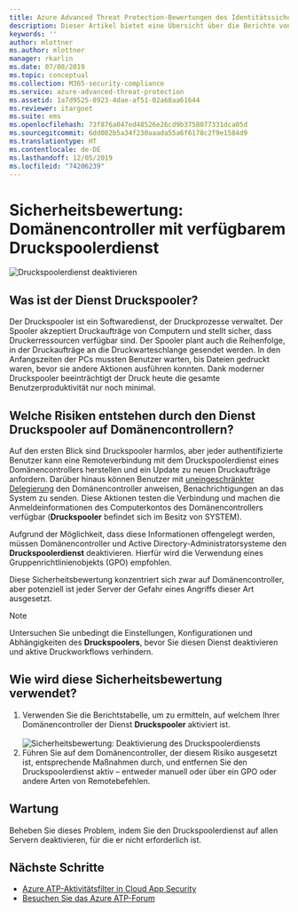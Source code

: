 ```yaml
---
title: Azure Advanced Threat Protection-Bewertungen des Identitätssicherheitsstatus des Druckspoolers | Microsoft-Dokumentation
description: Dieser Artikel bietet eine Übersicht über die Berichte von Azure ATP zur Bewertung des Identitätssicherheitsstatus des Druckspoolers.
keywords: ''
author: mlottner
ms.author: mlottner
manager: rkarlin
ms.date: 07/08/2019
ms.topic: conceptual
ms.collection: M365-security-compliance
ms.service: azure-advanced-threat-protection
ms.assetid: 1a7d9525-8923-4dae-af51-02a68aa61644
ms.reviewer: itargoet
ms.suite: ems
ms.openlocfilehash: 73f876a047ed48526e26cd9b3758077331dca05d
ms.sourcegitcommit: 6dd002b5a34f230aaada55a6f6178c2f9e1584d9
ms.translationtype: HT
ms.contentlocale: de-DE
ms.lasthandoff: 12/05/2019
ms.locfileid: "74206239"
---
```

# <a name="security-assessment-domain-controllers-with-print-spooler-service-available"></a>Sicherheitsbewertung: Domänencontroller mit verfügbarem Druckspoolerdienst 

![Druckspoolerdienst deaktivieren](media/atp-cas-isp-print-spooler-1.png)
 
## <a name="what-is-the-print-spooler-service"></a>Was ist der Dienst **Druckspooler**? 

Der Druckspooler ist ein Softwaredienst, der Druckprozesse verwaltet. Der Spooler akzeptiert Druckaufträge von Computern und stellt sicher, dass Druckerressourcen verfügbar sind. Der Spooler plant auch die Reihenfolge, in der Druckaufträge an die Druckwarteschlange gesendet werden. In den Anfangszeiten der PCs mussten Benutzer warten, bis Dateien gedruckt waren, bevor sie andere Aktionen ausführen konnten. Dank moderner Druckspooler beeinträchtigt der Druck heute die gesamte Benutzerproduktivität nur noch minimal.

## <a name="what-risks-does-the-print-spooler-service-on-domain-controllers-introduce"></a>Welche Risiken entstehen durch den Dienst **Druckspooler** auf Domänencontrollern? 

Auf den ersten Blick sind Druckspooler harmlos, aber jeder authentifizierte Benutzer kann eine Remoteverbindung mit dem Druckspoolerdienst eines Domänencontrollers herstellen und ein Update zu neuen Druckaufträge anfordern. Darüber hinaus können Benutzer mit [uneingeschränkter Delegierung](atp-cas-isp-unconstrained-kerberos.md) den Domänencontroller anweisen, Benachrichtigungen an das System zu senden. Diese Aktionen testen die Verbindung und machen die Anmeldeinformationen des Computerkontos des Domänencontrollers verfügbar (**Druckspooler** befindet sich im Besitz von SYSTEM). 

Aufgrund der Möglichkeit, dass diese Informationen offengelegt werden, müssen Domänencontroller und Active Directory-Administratorsysteme den **Druckspoolerdienst** deaktivieren. Hierfür wird die Verwendung eines Gruppenrichtlinienobjekts (GPO) empfohlen. 

Diese Sicherheitsbewertung konzentriert sich zwar auf Domänencontroller, aber potenziell ist jeder Server der Gefahr eines Angriffs dieser Art ausgesetzt.

   > [!NOTE]
   > Untersuchen Sie unbedingt die Einstellungen, Konfigurationen und Abhängigkeiten des **Druckspoolers**, bevor Sie diesen Dienst deaktivieren und aktive Druckworkflows verhindern.

## <a name="how-do-i-use-this-security-assessment"></a>Wie wird diese Sicherheitsbewertung verwendet? 
1. Verwenden Sie die Berichtstabelle, um zu ermitteln, auf welchem Ihrer Domänencontroller der Dienst **Druckspooler** aktiviert ist.   
    <br>![Sicherheitsbewertung: Deaktivierung des Druckspoolerdiensts](media/atp-cas-isp-print-spooler-2.png)
1. Führen Sie auf dem Domänencontroller, der diesem Risiko ausgesetzt ist, entsprechende Maßnahmen durch, und entfernen Sie den Druckspoolerdienst aktiv – entweder manuell oder über ein GPO oder andere Arten von Remotebefehlen.

## <a name="remediation"></a>Wartung

Beheben Sie dieses Problem, indem Sie den Druckspoolerdienst auf allen Servern deaktivieren, für die er nicht erforderlich ist.
  

## <a name="next-steps"></a>Nächste Schritte
- [Azure ATP-Aktivitätsfilter in Cloud App Security](atp-activities-filtering-mcas.md)
- [Besuchen Sie das Azure ATP-Forum](https://aka.ms/azureatpcommunity)